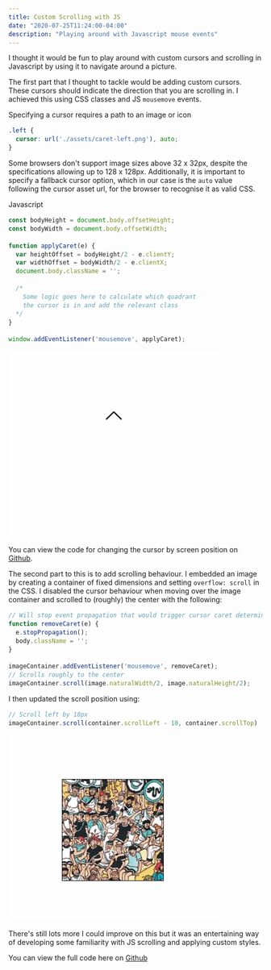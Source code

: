 ```yaml
---
title: Custom Scrolling with JS
date: "2020-07-25T11:24:00-04:00"
description: "Playing around with Javascript mouse events"
---
```

I thought it would be fun to play around with custom cursors and scrolling in Javascript by using it to navigate around a picture.

The first part that I thought to tackle would be adding custom cursors. These cursors should indicate the direction that you are scrolling in. I achieved this using CSS classes and JS `mousemove` events.

Specifying a cursor requires a path to an image or icon
```css
.left {
  cursor: url('./assets/caret-left.png'), auto;
}
```
Some browsers don't support image sizes above 32 x 32px, despite the specifications allowing up to 128 x 128px. Additionally, it is important to specify a fallback cursor option, which in our case is the `auto` value following the cursor asset url, for the browser to recognise it as valid CSS.

Javascript
```javascript
const bodyHeight = document.body.offsetHeight;
const bodyWidth = document.body.offsetWidth;

function applyCaret(e) {
  var heightOffset = bodyHeight/2 - e.clientY;
  var widthOffset = bodyWidth/2 - e.clientX;
  document.body.className = '';

  /*
    Some logic goes here to calculate which quadrant
    the cursor is in and add the relevant class
  */
}

window.addEventListener('mousemove', applyCaret);
```
![Changing Cursor](./cursor.gif)


You can view the code for changing the cursor by screen position on [Github](https://github.com/RupertSaxton/cursor-fun/commit/24d3622d4b28e2dc4057006ffed04b7ca7dd7b31).


The second part to this is to add scrolling behaviour. I embedded an image by creating a container of fixed dimensions and setting `overflow: scroll` in the CSS. I disabled the cursor behaviour when moving over the image container and scrolled to (roughly) the center with the following:
```javascript
// Will stop event propagation that would trigger cursor caret determination
function removeCaret(e) {
  e.stopPropagation();
  body.className = '';
}

imageContainer.addEventListener('mousemove', removeCaret);
// Scrolls roughly to the center
imageContainer.scroll(image.naturalWidth/2, image.naturalHeight/2);
```
I then updated the scroll position using:
```javascript
// Scroll left by 10px
imageContainer.scroll(container.scrollLeft - 10, container.scrollTop)
```
![Scrolling across image](./scroll.gif)

There's still lots more I could improve on this but it was an entertaining way of developing some familiarity with JS scrolling and applying custom styles.

You can view the full code here on [Github](https://github.com/RupertSaxton/cursor-fun/)
